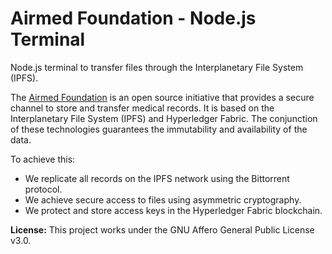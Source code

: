 # Airmed Foundation - Node.js Terminal

Node.js terminal to transfer files through the Interplanetary File System (IPFS). 

The [Airmed Foundation](https://airmedfoundation.thechain.tech/) is an open source initiative that provides a secure channel to store and transfer medical records. It is based on the Interplanetary File System (IPFS) and Hyperledger Fabric. The conjunction of these technologies guarantees the immutability and availability of the data. 

To achieve this:

* We replicate all records on the IPFS network using the Bittorrent protocol. 
* We achieve secure access to files using asymmetric cryptography. 
* We protect and store access keys in the Hyperledger Fabric blockchain.



**License:** This project works under the GNU Affero General Public License v3.0. 


